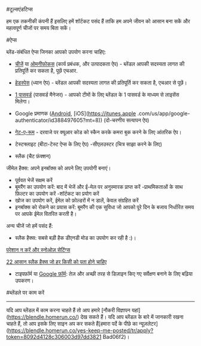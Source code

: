 #टूल्सएंडटिप्स

हम एक तकनीकी कंपनी हैं इसलिए हमें शॉर्टकट पसंद हैं ताकि हम अपने जीवन को आसान बना सकें और महत्वपूर्ण चीजों पर समय बिता सकें।

#ऐप्स

ब्लेंड-संबंधित ऐप्स जिनका आपको उपयोग करना चाहिए:

- [चीजें](https://culturedcode.com/things/) या [ओमनीफोकस](https://www.omnigroup.com/omnifocus) (कार्य प्रबंधक, और उत्पादकता ऐप) - ब्लेंडल आपकी सदस्यता लागत की प्रतिपूर्ति कर सकता है, पूछें एचआर.

- [हेडस्पेस](https://www.headspace.com/) (ध्यान ऐप) - ब्लेंडल आपकी सदस्यता लागत की प्रतिपूर्ति कर सकता है, एचआर से पूछें।

- [1 पासवर्ड](https://1password.com/) (पासवर्ड मैनेजर) - आपको टीमों के लिए ब्लेंडल के 1 पासवर्ड के माध्यम से लाइसेंस मिलेगा।
- Google प्रमाणक ([Android](https://play.google.com/store/apps/details?id=com.google.android.apps.authenticator2&hl=en), [iOS](https://itunes.apple .com/us/app/google-authenticator/id388497605?mt=8)) (दो-चरणीय सत्यापन ऐप)
- [गेट-ए-रूम](https://get-a-room.blendle.io/) - दरवाजे पर क्यूआर कोड को स्कैन करके कमरा बुक करने के लिए आंतरिक ऐप।
- टेस्टफ्लाइट (बीटा-टेस्ट ऐप्स के लिए ऐप)
-सीएलउस्टर (चित्र साझा करने के लिए)
- स्लैक (चैट फ़ंक्शन)

जीमेल हैक्स: अपने इनबॉक्स को अपने लिए उपयोगी बनाएं।

- पूर्ववत भेजें सक्षम करें
- बूमरैंग का उपयोग करें: बाद में भेजें और ई-मेल पर अनुस्मारक प्राप्त करें
-प्राथमिकताओं के साथ फ़िल्टर का उपयोग करें
-शॉर्टकट का प्रयोग करें
- खोज का उपयोग करें, ईमेल को फ़ोल्डरों में न डालें, केवल संग्रहित करें
- इनबॉक्स को रोकने का प्रयास करें: बूमरैंग की एक सुविधा जो आपको पूरे दिन के बजाय निर्धारित समय पर आपके ईमेल वितरित करती है।

अन्य चीजें जो हमें पसंद हैं:

- स्लैक हैक्स: सबसे बड़ी हैक डीएनडी मोड का उपयोग कर रही है :)।

[परेशान न करें और स्नोओज़ सेटिंग्स](https://get.slack.help/hc/en-us/articles/214908388-Do-Not-Disturb-and-snooze-settings)

[22 आसान स्लैक हैक्स जो हर किसी को पता होने चाहिए](https://blog.hubspot.com/marketing/slack-tips)

- टाइपफ़ॉर्म या [Google फ़ॉर्म](https://docs.google.com/forms/): तेज़ और अच्छी तरह से डिज़ाइन किए गए सर्वेक्षण बनाने के लिए बढ़िया उपकरण।

#ब्लेंडले पर काम करें

---

यदि आप ब्लेंडल में काम करना चाहते हैं तो आप हमारे [नौकरी विज्ञापन यहां] (https://blendle.homerun.co/) देख सकते हैं। यदि आप ब्लेंडल के बारे में जानकारी रखना चाहते हैं, तो आप इसके लिए साइन अप कर सकते हैं[हमारा पर्दे के पीछे का न्यूज़लेटर](https://blendle.homerun.co/yes-keep-me-posted/tr/apply?token=8092d4128c306003d97dd3821 Bad06f2)।